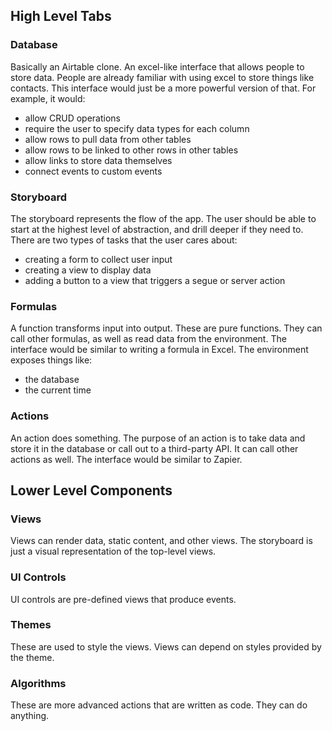## High Level Tabs

### Database
Basically an Airtable clone. An excel-like interface that allows people to store data. People are already familiar with using excel to store things like contacts. This interface would just be a more powerful version of that. For example, it would:

* allow CRUD operations
* require the user to specify data types for each column
* allow rows to pull data from other tables
* allow rows to be linked to other rows in other tables
* allow links to store data themselves
* connect events to custom events

### Storyboard
The storyboard represents the flow of the app. The user should be able to start at the highest level of abstraction, and drill deeper if they need to. There are two types of tasks that the user cares about:

* creating a form to collect user input
* creating a view to display data
* adding a button to a view that triggers a segue or server action

### Formulas
A function transforms input into output. These are pure functions. They can call other formulas, as well as read data from the environment. The interface would be similar to writing a formula in Excel. The environment exposes things like:

* the database
* the current time


### Actions
An action does something. The purpose of an action is to take data and store it in the database or call out to a third-party API. It can call other actions as well. The interface would be similar to Zapier.


## Lower Level Components

### Views
Views can render data, static content, and other views. The storyboard is just a visual representation of the top-level views.

### UI Controls
UI controls are pre-defined views that produce events.

### Themes
These are used to style the views. Views can depend on styles provided by the theme.

### Algorithms
These are more advanced actions that are written as code. They can do anything.
